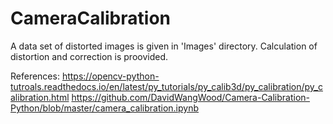 # CameraCalibration

A data set of distorted images is given in 'Images' directory. 
Calculation of distortion and correction is proovided.

References:
https://opencv-python-tutroals.readthedocs.io/en/latest/py_tutorials/py_calib3d/py_calibration/py_calibration.html
https://github.com/DavidWangWood/Camera-Calibration-Python/blob/master/camera_calibration.ipynb
